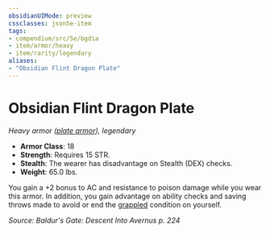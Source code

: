 ```yaml
---
obsidianUIMode: preview
cssclasses: json5e-item
tags:
- compendium/src/5e/bgdia
- item/armor/heavy
- item/rarity/legendary
aliases: 
- "Obsidian Flint Dragon Plate"
---
```

# Obsidian Flint Dragon Plate
*Heavy armor ([plate armor](Mechanics/items/plate-armor.md)), legendary*  

- **Armor Class**: 18
- **Strength**: Requires 15 STR.
- **Stealth**: The wearer has disadvantage on Stealth (DEX) checks.
- **Weight**: 65.0 lbs.

You gain a +2 bonus to AC and resistance to poison damage while you wear this armor. In addition, you gain advantage on ability checks and saving throws made to avoid or end the [grappled](Mechanics/Rules/conditions.md#Grappled) condition on yourself.

*Source: Baldur's Gate: Descent Into Avernus p. 224*